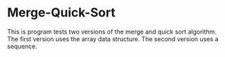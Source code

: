 # Merge-Quick-Sort
This is program tests two versions of the merge and quick sort algorithm.  The first version uses the array data structure.  The second version uses a sequence.
